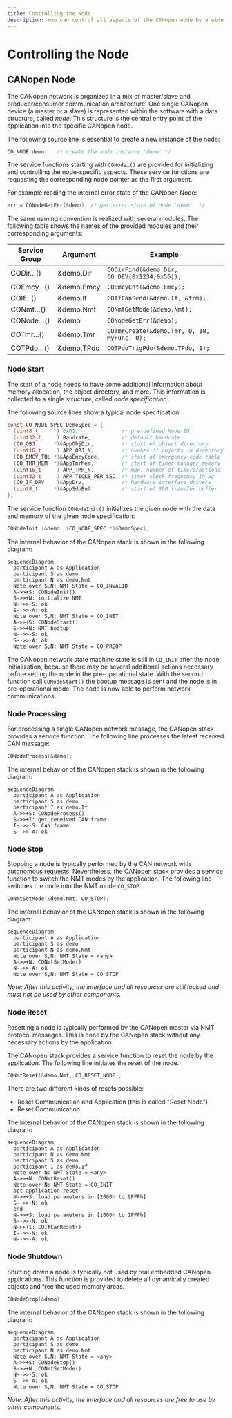 ```yaml
---
title: Controlling the Node
description: You can control all aspects of the CANopen node by a wide range of service functions.
---
```


# Controlling the Node

## CANopen Node

The CANopen network is organized in a mix of master/slave and producer/consumer communication architecture. One single CANopen device (a master or a slave) is represented within the software with a data structure, called *node*. This structure is the central entry point of the application into the specific CANopen node.

The following source line is essential to create a new instance of the node:

```c
CO_NODE demo;   /* create the node instance 'demo' */
```

The service functions starting with `CONode…()` are provided for initializing and controlling the node-specific aspects. These service functions are requesting the corresponding node pointer as the first argument.

For example reading the internal error state of the CANopen Node:

```c
err = CONodeGetErr(&demo); /* get error state of node 'demo'  */
```

The same naming convention is realized with several modules. The following table shows the names of the provided modules and their corresponding arguments:

| Service Group | Argument   | Example                                      |
| ------------- | ---------- | -------------------------------------------- |
| CODir…()      | &demo.Dir  | `CODirFind(&demo.Dir, CO_DEV(0x1234,0x56));` |
| COEmcy…()     | &demo.Emcy | `COEmcyCnt(&demo.Emcy);`                     |
| COIf…()       | &demo.If   | `COIfCanSend(&demo.If, &frm);`               |
| CONmt…()      | &demo.Nmt  | `CONmtGetMode(&demo.Nmt);`                   |
| CONode…()     | &demo      | `CONodeGetErr(&demo);`                       |
| COTmr…()      | &demo.Tmr  | `COTmrCreate(&demo.Tmr, 0, 10, MyFunc, 0);`  |
| COTPdo…()     | &demo.TPdo | `COTPdoTrigPdo(&demo.TPdo, 1);`              |


### Node Start

The start of a node needs to have some additional information about memory allocation, the object directory, and more. This information is collected to a single structure, called *node specification*.

The following source lines show a typical node specification:

```c
const CO_NODE_SPEC DemoSpec = {
  (uint8_t      ) 0x01,              /* pre-defined Node-ID            */
  (uint32_t     ) Baudrate,          /* default baudrate               */
  (CO_OBJ      *)&AppObjDir,         /* start of object directory      */
  (uint16_t     ) APP_OBJ_N,         /* number of objects in directory */
  (CO_EMCY_TBL *)&AppEmcyCode,       /* start of emergency code table  */
  (CO_TMR_MEM  *)&AppTmrMem,         /* start of timer manager memory  */
  (uint16_t     ) APP_TMR_N,         /* max. number of timers/actions  */
  (uint32_t     ) APP_TICKS_PER_SEC, /* timer clock frequency in Hz    */
  (CO_IF_DRV    )&AppDrv,            /* hardware interface drivers     */
  (uint8_t     *)&AppSdoBuf          /* start of SDO transfer buffer   */
};
```

The service function `CONodeInit()` initializes the given node with the data and memory of the given node specification:

```c
CONodeInit (&demo, (CO_NODE_SPEC *)&DemoSpec);
```

The internal behavior of the CANopen stack is shown in the following diagram:

```mermaid
sequenceDiagram
  participant A as Application
  participant S as demo
  participant N as demo.Nmt
  Note over S,N: NMT State = CO_INVALID
  A->>+S: CONodeInit()
  S->>+N: initialize NMT
  N-->>-S: ok
  S-->>-A: ok
  Note over S,N: NMT State = CO_INIT
  A->>+S: CONodeStart()
  S->>+N: NMT bootup
  N-->>-S: ok
  S-->>-A: ok
  Note over S,N: NMT State = CO_PREOP
```

The CANopen network state machine state is still in `CO_INIT` after the node initialization, because there may be several additional actions necessary before setting the node in the pre-operational state.
With the second function call `CONodeStart()` the bootup message is sent and the node is in pre-operational mode. The node is now able to perform network communications.


### Node Processing

For processing a single CANopen network message, the CANopen stack provides a service function. The following line processes the latest received CAN message:

```c
CONodeProcess(&demo);
```

The internal behavior of the CANopen stack is shown in the following diagram:

```mermaid
sequenceDiagram
  participant A as Application
  participant S as demo
  participant I as demo.If
  A->>+S: CONodeProcess()
  S->>+I: get received CAN frame
  I-->>-S: CAN frame
  S-->>-A: ok
```


### Node Stop

Stopping a node is typically performed by the CAN network with [autonomous requests][1]. Nevertheless, the CANopen stack provides a service function to switch the NMT modes by the application. The following line switches the node into the NMT mode `CO_STOP`.

```c
CONmtSetMode(&demo.Nmt, CO_STOP);
```

The internal behavior of the CANopen stack is shown in the following diagram:

```mermaid
sequenceDiagram
  participant A as Application
  participant S as demo
  participant N as demo.Nmt
  Note over S,N: NMT State = <any>
  A->>+N: CONmtSetMode()
  N-->>-A: ok
  Note over S,N: NMT State = CO_STOP
```

*Note: After this activity, the interface and all resources are still locked and must not be used by other components.*


### Node Reset

Resetting a node is typically performed by the CANopen master via NMT protocol messages. This is done by the CANopen stack without any necessary actions by the application.

The CANopen stack provides a service function to reset the node by the application. The following line initiates the reset of the node.

```c
CONmtReset(&demo.Nmt, CO_RESET_NODE);
```

There are two different kinds of resets possible:
- Reset Communication and Application (this is called "Reset Node")
- Reset Communication

The internal behavior of the CANopen stack is shown in the following diagram:

```mermaid
sequenceDiagram
  participant A as Application
  participant N as demo.Nmt
  participant S as demo
  participant I as demo.If
  Note over N: NMT State = <any>
  A->>+N: CONmtReset()
  Note over N: NMT State = CO_INIT
  opt application reset
  N->>+S: load parameters in [2000h to 9FFFh]
  S-->>-N: ok
  end
  N->>+S: load parameters in [1000h to 1FFFh]
  S-->>-N: ok
  N->>+I: COIfCanReset()
  I-->>-N: ok
  N-->>-A: ok
```


### Node Shutdown

Shutting down a node is typically not used by real embedded CANopen applications. This function is provided to delete all dynamically created objects and free the used memory areas.

```c
CONodeStop(&demo);
```

The internal behavior of the CANopen stack is shown in the following diagram:

```mermaid
sequenceDiagram
  participant A as Application
  participant S as demo
  participant N as demo.Nmt
  Note over S,N: NMT State = <any>
  A->>+S: CONodeStop()
  S->>+N: CONmtSetMode()
  N-->>-S: ok
  S-->>-A: ok
  Note over S,N: NMT State = CO_STOP
```

*Note: After this activity, the interface and all resources are free to use by other components.*


[1]: ../overview#autonomous-external-request
